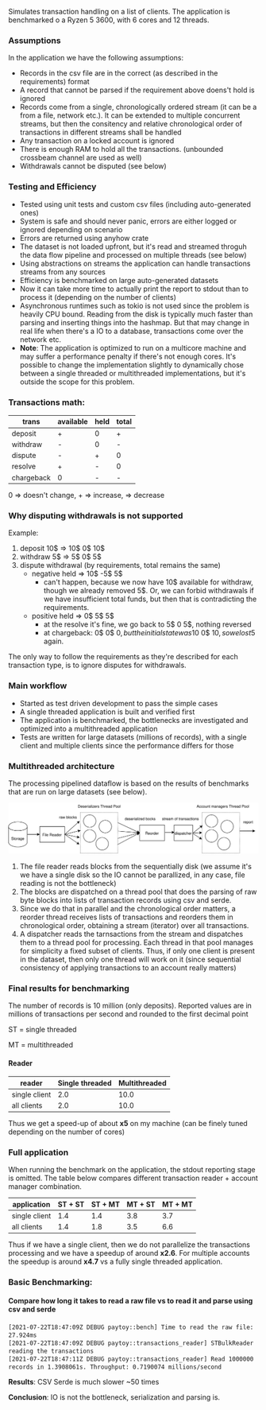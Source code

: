 Simulates transaction handling on a list of clients.
The application is benchmarked o a Ryzen 5 3600, with 6 cores and 12 threads.


### Assumptions

In the application we have the following assumptions:
* Records in the csv file are in the correct (as described in the requirements) format
* A record that cannot be parsed if the requirement above doens't hold is ignored
* Records come from a single, chronologically ordered stream (it can be a from a file, network etc.). It can be extended to multiple concurrent streams, but then the consitency and relative chronological order of transactions in different streams shall be handled
* Any transaction on a locked account is ignored
* There is enough RAM to hold all the transactions. (unbounded crossbeam channel are used as well)
* Withdrawals cannot be disputed (see below)

### Testing and Efficiency

* Tested using unit tests and custom csv files (including auto-generated ones)
* System is safe and should never panic, errors are either logged or ignored depending on scenario
* Errors are returned using anyhow crate
* The dataset is not loaded upfront, but it's read and streamed throguh the data flow pipeline and processed on multiple threads (see below)
* Using abstractions on streams the application can handle transactions streams from any sources
* Efficiency is benchmarked on large auto-generated datasets
* Now it can take more time to actually print the report to stdout than to process it (depending on the number of clients)
* Asynchronous runtimes such as tokio is not used since the problem is heavily CPU bound. Reading from the disk is typically much faster than parsing and inserting things into the hashmap. But that may change in real life when there's a IO to a database, transactions come over the network etc.
* **Note**: The application is optimized to run on a multicore machine and may suffer a performance penalty if there's not enough cores. It's possible to change the implementation slightly to dynamically chose between a single threaded or multithreaded implementations, but it's outside the scope for this problem.


### Transactions math:
trans      | available | held | total
---        | ---       | ---  | ---
deposit    |    +      |  0   | +
withdraw   |    -      |  0   | -
dispute    |    -      |  +   | 0
resolve    |    +      |  -   | 0
chargeback |    0      |  -   | -

0 => doesn't change, + => increase, => decrease

### Why disputing withdrawals is not supported

Example:
1) deposit 10$ => 10$ 0$ 10$
2) withdraw 5$ =>  5$ 0$  5$
3) dispute withdrawal (by requirements, total remains the same)
    * negative held => 10$ -5$ 5$
        * can't happen, because we now have 10$ available for withdraw, though we already removed 5$. Or, we can forbid withdrawals if we have insufficient total funds, but then that is contradicting the requirements.
    * positive held => 0$ 5$ 5$
        * at the resolve it's fine, we go back to 5$ 0 5$, nothing reversed
        * at chargeback: 0$ 0$ 0$, but the initial state was 10$ 0$ 10$, so we lost 5$ again.

The only way to follow the requirements as they're described for each transaction type, is to ignore disputes for withdrawals.

### Main workflow

* Started as test driven development to pass the simple cases
* A single threaded application is built and verified first
* The application is benchmarked, the bottlenecks are investigated and optimized into a multithreaded application
* Tests are written for large datasets (millions of records), with a single client and multiple clients since the performance differs for those

### Multithreaded architecture

The processing pipelined dataflow is based on the results of benchmarks that are run on large datasets (see below).

![alt text](data_flow.svg)

1) The file reader reads blocks from the sequentially disk (we assume it's we have a single disk so the IO cannot be parallized, in any case, file reading is not the bottleneck)
2) The blocks are dispatched on a thread pool that does the parsing of raw byte blocks into lists of transaction records using csv and serde.
3) Since we do that in parallel and the chronological order matters, a reorder thread receives lists of transactions and reorders them in chronological order, obtaining a stream (iterator) over all transactions.
4) A dispatcher reads the tarnsactions from the stream and dispatches them to a thread pool for processing. Each thread in that pool manages for simplicity a fixed subset of clients. Thus, if only one client is present in the dataset, then only one thread will work on it (since sequential consistency of applying transactions to an account really matters)

### Final results for benchmarking

The number of records is 10 million (only deposits). Reported values are in millions of transactions per second and rounded to the first decimal point

ST = single threaded

MT = multithreaded

#### Reader
reader | Single threaded | Multithreaded
--- | --- | ---
single client | 2.0| 10.0
all clients | 2.0 | 10.0

Thus we get a speed-up of about **x5** on my machine (can be finely tuned depending on the number of cores)


### Full application

When running the benchmark on the application, the stdout reporting stage is omitted.
The table below compares different transaction reader + account manager combination.

application | ST + ST | ST + MT | MT + ST | MT + MT
--- | --- | --- | --- | --- |
single client | 1.4 | 1.4 | 3.8 | 3.7
all clients | 1.4 | 1.8 | 3.5 | 6.6

Thus if we have a single client, then we do not parallelize the transactions processing and we have a speedup of around **x2.6**. For multiple accounts the speedup is around **x4.7** vs a fully single threaded application.


### Basic Benchmarking:

#### Compare how long it takes to read a raw file vs to read it and parse using csv and serde

```
[2021-07-22T18:47:09Z DEBUG paytoy::bench] Time to read the raw file: 27.924ms
[2021-07-22T18:47:09Z DEBUG paytoy::transactions_reader] STBulkReader reading the transactions
[2021-07-22T18:47:11Z DEBUG paytoy::transactions_reader] Read 1000000 records in 1.3908061s. Throughput: 0.7190074 millions/second
```

**Results**: CSV Serde is much slower ~50 times

**Conclusion**: IO is not the bottleneck, serialization and parsing is.
